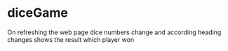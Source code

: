 # diceGame
On refreshing the web page dice numbers change and according heading changes shows the result which player won
